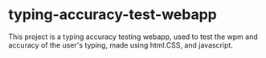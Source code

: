 # typing-accuracy-test-webapp
This project is a typing accuracy testing webapp, used to test the wpm and accuracy of the user's typing, made using html.CSS, and javascript.
